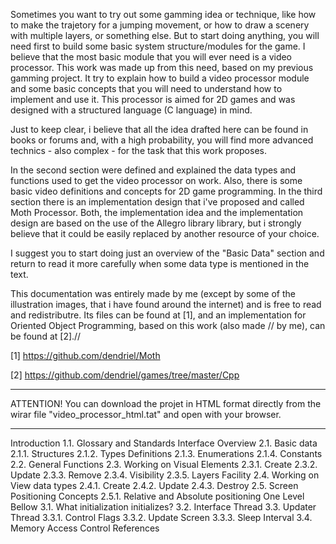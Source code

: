 Sometimes you want to try out some gamming idea or technique, like how to make the trajetory for a jumping movement, or how to draw a scenery with multiple layers, or something else. But to start doing anything, you will need first to build some basic system structure/modules for the game. I believe that the most basic module that you will ever need is a video processor. This work was made up from this need, based on my previous gamming project. It try to explain how to build a video processor module and some basic concepts that you will need to understand how to implement and use it. This processor is aimed for 2D games and was designed with a structured language (C language) in mind.

Just to keep clear, i believe that all the idea drafted here can be found in books or forums and, with a high probability, you will find more advanced technics - also complex - for the task that this work proposes.

In the second section were defined and explained the data types and functions used to get the video processor on work. Also, there is some basic video definitions and concepts for 2D game programming. In the third section there is an implementation design that i've proposed and called Moth Processor. Both, the implementation idea and the implementation design are based on the use of the Allegro library library, but i strongly believe that it could be easily replaced by another resource of your choice.

I suggest you to start doing just an overview of the "Basic Data" section and return to read it more carefully when some data type is mentioned in the text.

This documentation was entirely made by me (except by some of the illustration images, that i have found around the internet) and is free to read and redistributre. Its files can be found at [1], and an implementation for Oriented Object Programming, based on this work (also made // by me), can be found at [2].//

[1] https://github.com/dendriel/Moth

[2] https://github.com/dendriel/games/tree/master/Cpp

----

ATTENTION! You can download the projet in HTML format directly from the wirar file "video_processor_html.tat" and open with your browser.

----

Introduction
1.1. Glossary and Standards
Interface Overview
2.1. Basic data
2.1.1. Structures
2.1.2. Types Definitions
2.1.3. Enumerations
2.1.4. Constants
2.2. General Functions
2.3. Working on Visual Elements
2.3.1. Create
2.3.2. Update
2.3.3. Remove
2.3.4. Visibility
2.3.5. Layers Facility
2.4. Working on View data types
2.4.1. Create
2.4.2. Update
2.4.3. Destroy
2.5. Screen Positioning Concepts
2.5.1. Relative and Absolute positioning
One Level Bellow
3.1. What initialization initializes?
3.2. Interface Thread
3.3. Updater Thread
3.3.1. Control Flags
3.3.2. Update Screen
3.3.3. Sleep Interval
3.4. Memory Access Control
References
